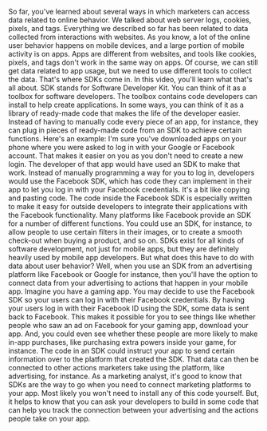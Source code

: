 So far, you've learned about several ways in which marketers can access data related to online behavior. We talked about web server logs, cookies, pixels, and tags. Everything we described so far has been related to data collected from interactions with websites. As you know, a lot of the online user behavior happens on mobile devices, and a large portion of mobile activity is on apps. Apps are different from websites, and tools like cookies, pixels, and tags don't work in the same way on apps. Of course, we can still get data related to app usage, but we need to use different tools to collect the data. That's where SDKs come in. In this video, you'll learn what that's all about. SDK stands for Software Developer Kit. You can think of it as a toolbox for software developers. The toolbox contains code developers can install to help create applications. In some ways, you can think of it as a library of ready-made code that makes the life of the developer easier. Instead of having to manually code every piece of an app, for instance, they can plug in pieces of ready-made code from an SDK to achieve certain functions. Here's an example: I'm sure you've downloaded apps on your phone where you were asked to log in with your Google or Facebook account. That makes it easier on you as you don't need to create a new login. The developer of that app would have used an SDK to make that work. Instead of manually programming a way for you to log in, developers would use the Facebook SDK, which has code they can implement in their app to let you log in with your Facebook credentials. It's a bit like copying and pasting code. The code inside the Facebook SDK is especially written to make it easy for outside developers to integrate their applications with the Facebook functionality. Many platforms like Facebook provide an SDK for a number of different functions. You could use an SDK, for instance, to allow people to use certain filters in their images, or to create a smooth check-out when buying a product, and so on. SDKs exist for all kinds of software development, not just for mobile apps, but they are definitely heavily used by mobile app developers. But what does this have to do with data about user behavior? Well, when you use an SDK from an advertising platform like Facebook or Google for instance, then you'll have the option to connect data from your advertising to actions that happen in your mobile app. Imagine you have a gaming app. You may decide to use the Facebook SDK so your users can log in with their Facebook credentials. By having your users log in with their Facebook ID using the SDK, some data is sent back to Facebook. This makes it possible for you to see things like whether people who saw an ad on Facebook for your gaming app, download your app. And, you could even see whether these people are more likely to make in-app purchases, like purchasing extra powers inside your game, for instance. The code in an SDK could instruct your app to send certain information over to the platform that created the SDK. That data can then be connected to other actions marketers take using the platform, like advertising, for instance. As a marketing analyst, it's good to know that SDKs are the way to go when you need to connect marketing platforms to your app. Most likely you won't need to install any of this code yourself. But, it helps to know that you can ask your developers to build in some code that can help you track the connection between your advertising and the actions people take on your app.